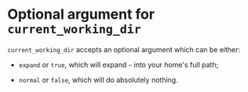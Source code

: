 # Optional argument for `current_working_dir`

`current_working_dir` accepts an optional argument which can be either:

* `expand` or `true`, which will expand `~` into your home's full path;

* `normal` or `false`, which will do absolutely nothing.
